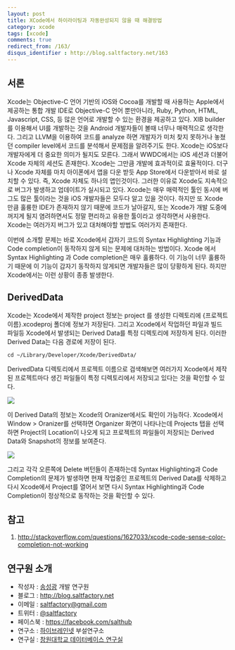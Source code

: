 ```yaml
---
layout: post
title: XCode에서 하이라이팅과 자동완성되지 않을 때 해결방법
category: xcode
tags: [xcode]
comments: true
redirect_from: /163/
disqus_identifier : http://blog.saltfactory.net/163
---
```


## 서론

Xcode는 Objective-C 언어 기반의 iOS와 Cocoa를 개발할 때 사용하는 Apple에서 제공하는 통합 개발 IDE로 Objective-C 언어 뿐만아니라, Ruby, Python, HTML, Javascript, CSS,  등 많은 언어로 개발할 수 있는 환경을 제공하고 있다. XIB builder를 이용해서 UI를 개발하는 것을 Android 개발자들이 볼때 너무나 매력적으로 생각한다. 그리고 LLVM을 이용하여 코드를 analyze 하면 개발자가 미처 찾지 못하거나 놓쳤던 compiler level에서 코드를 분석해서 문제점을 알려주기도 한다. Xcode는 iOS보다 개발자에게 더 중요한 의미가 될지도 모른다. 그래서 WWDC에서는 iOS 세션과 더불어 Xcode 자체의 세션도 존재한다. Xcode는 그만큼 개발에 효과적이로 효율적이다. 더구나 Xcode 자체를 마치 아이폰에서 앱을 다운 받듯 App Store에서 다운받아서 바로 설치할 수 있다. 즉, Xcode 자체도 하나의 앱인것이다. 그러한 이유로 Xcode도 지속적으로 버그가 발생하고 업데이트가 실시되고 있다.  Xcode는 매우 매력적인 툴인 동시에 버그도 많은 툴이라는 것을 iOS 개발자들은 모두다 알고 있을 것이다. 하지만 또 Xcode 만큼 훌륭한 IDE가 존재하지 않기 때문에 코드가 날아갈지, 또는 Xcode가 개발 도중에 꺼지게 될지 염려하면서도 정말 편리하고 유용한 툴이라고 생각하면서 사용한다. Xcode는 여러가지 버그가 있고 대처해야할 방법도 여러가지 존재한다.

이번에 소개할 문제는 바로 Xcode에서 갑자기 코드의 Syntax Highlighting 기능과 Code completion이 동작하지 않게 되는 문제에 대처하는 방법이다. Xcode 에서 Syntax Highlighting 과 Code completion은 매우 훌륭하다. 이 기능이 너무 훌륭하기 때문에 이 기능이 갑자기 동작하지 않게되면 개발자들은 많이 당황하게 된다. 하지만 Xcode에서는 이런 상황이 종종 발생한다.

<!--more-->

## DerivedData

Xcode는 Xcode에서 제작한 project 정보는 project 를 생성한 디렉토리에 {프로젝트이름}.xcodeproj 폴더에 정보가 저장된다. 그리고 Xcode에서 작업하던 파일과 빌드 파일등 Xcode에서 발생되는 Derived Data를 특정 디렉토리에 저장하게 된다. 이러한 Derived Data는 다음 경로에 저장이 된다.

```
cd ~/Library/Developer/Xcode/DerivedData/
```

DerivedData 디렉토리에서 프로젝트 이름으로 검색해보면 여러가지 Xcode에서 제작된 프로젝트마다 생긴 파일들이 특정 디렉토리에서 저장되고 있다는 것을 확인할 수 있다.

![](http://cfile6.uf.tistory.com/image/17786F374FF4E9470F067E)

이 Derived Data의 정보는 Xcode의 Oranizer에서도 확인이 가능하다.
Xcode에서 Window > Oranizer를 선택하면 Organizer 화면이 나타나는데 Projects 탭을 선택하면 Project의 Location이 나오게 되고 프로젝트의 파일들이 저장되는 Derived Data와 Snapshot의 정보를 보여준다.

![](http://cfile25.uf.tistory.com/image/17785A334FF4E93B11CB76)

그리고 각각 오른쪽에 Delete 버턴들이 존재하는데 Syntax Highlighting과 Code Completion의 문제가 발생하면 현재 작업중인 프로젝트의 Derived Data를 삭제하고 다시 Xcode에서 Project를 열어서 보면 다시 Syntax Highlighting과 Code Completion이 정상적으로 동작하는 것을 확인할 수 있다.


## 참고

1. http://stackoverflow.com/questions/1627033/xcode-code-sense-color-completion-not-working


## 연구원 소개

* 작성자 : [송성광](http://about.me/saltfactory) 개발 연구원
* 블로그 : http://blog.saltfactory.net
* 이메일 : [saltfactory@gmail.com](mailto:saltfactory@gmail.com)
* 트위터 : [@saltfactory](https://twitter.com/saltfactory)
* 페이스북 : https://facebook.com/salthub
* 연구소 : [하이브레인넷](http://www.hibrain.net) 부설연구소
* 연구실 : [창원대학교 데이터베이스 연구실](http://dblab.changwon.ac.kr)
